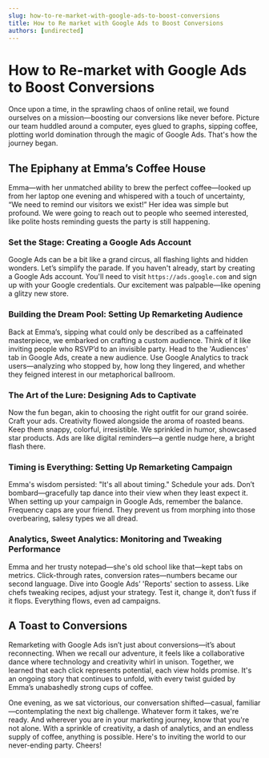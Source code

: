 ```yaml
---
slug: how-to-re-market-with-google-ads-to-boost-conversions
title: How to Re market with Google Ads to Boost Conversions
authors: [undirected]
---
```


# How to Re-market with Google Ads to Boost Conversions

Once upon a time, in the sprawling chaos of online retail, we found ourselves on a mission—boosting our conversions like never before. Picture our team huddled around a computer, eyes glued to graphs, sipping coffee, plotting world domination through the magic of Google Ads. That's how the journey began.

## The Epiphany at Emma’s Coffee House

Emma—with her unmatched ability to brew the perfect coffee—looked up from her laptop one evening and whispered with a touch of uncertainty, “We need to remind our visitors we exist!” Her idea was simple but profound. We were going to reach out to people who seemed interested, like polite hosts reminding guests the party is still happening.

### Set the Stage: Creating a Google Ads Account

Google Ads can be a bit like a grand circus, all flashing lights and hidden wonders. Let’s simplify the parade. If you haven't already, start by creating a Google Ads account. You'll need to visit `https://ads.google.com` and sign up with your Google credentials. Our excitement was palpable—like opening a glitzy new store.

### Building the Dream Pool: Setting Up Remarketing Audience

Back at Emma’s, sipping what could only be described as a caffeinated masterpiece, we embarked on crafting a custom audience. Think of it like inviting people who RSVP’d to an invisible party. Head to the 'Audiences' tab in Google Ads, create a new audience. Use Google Analytics to track users—analyzing who stopped by, how long they lingered, and whether they feigned interest in our metaphorical ballroom.

### The Art of the Lure: Designing Ads to Captivate

Now the fun began, akin to choosing the right outfit for our grand soirée. Craft your ads. Creativity flowed alongside the aroma of roasted beans. Keep them snappy, colorful, irresistible. We sprinkled in humor, showcased star products. Ads are like digital reminders—a gentle nudge here, a bright flash there.

### Timing is Everything: Setting Up Remarketing Campaign

Emma's wisdom persisted: "It's all about timing." Schedule your ads. Don’t bombard—gracefully tap dance into their view when they least expect it. When setting up your campaign in Google Ads, remember the balance. Frequency caps are your friend. They prevent us from morphing into those overbearing, salesy types we all dread.

### Analytics, Sweet Analytics: Monitoring and Tweaking Performance

Emma and her trusty notepad—she's old school like that—kept tabs on metrics. Click-through rates, conversion rates—numbers became our second language. Dive into Google Ads’ 'Reports' section to assess. Like chefs tweaking recipes, adjust your strategy. Test it, change it, don’t fuss if it flops. Everything flows, even ad campaigns.

## A Toast to Conversions

Remarketing with Google Ads isn’t just about conversions—it’s about reconnecting. When we recall our adventure, it feels like a collaborative dance where technology and creativity whirl in unison. Together, we learned that each click represents potential, each view holds promise. It's an ongoing story that continues to unfold, with every twist guided by Emma’s unabashedly strong cups of coffee.

One evening, as we sat victorious, our conversation shifted—casual, familiar—contemplating the next big challenge. Whatever form it takes, we're ready. And wherever you are in your marketing journey, know that you're not alone. With a sprinkle of creativity, a dash of analytics, and an endless supply of coffee, anything is possible. Here's to inviting the world to our never-ending party. Cheers!